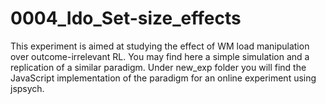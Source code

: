 # 0004_Ido_Set-size_effects
This experiment is aimed at studying the effect of WM load manipulation over outcome-irrelevant RL.
You may find here a simple simulation and a replication of a similar paradigm.
Under new_exp folder you will find the JavaScript implementation of the paradigm for an online experiment using jspsych.
